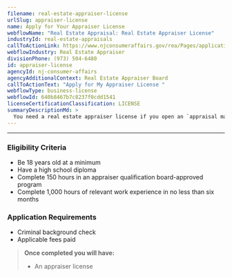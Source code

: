 ```yaml
---
filename: real-estate-appraiser-license
urlSlug: appraiser-license
name: Apply for Your Appraiser License
webflowName: "Real Estate Appraisal: Real Estate Appraiser License"
industryId: real-estate-appraisals
callToActionLink: https://www.njconsumeraffairs.gov/rea/Pages/applications.aspx
webflowIndustry: Real Estate Appraiser
divisionPhone: (973) 504-6480
id: appraiser-license
agencyId: nj-consumer-affairs
agencyAdditionalContext: Real Estate Appraiser Board
callToActionText: "Apply for My Appraiser License "
webflowType: business-license
webflowId: 640b8467b7c8237f0cdd1541
licenseCertificationClassification: LICENSE
summaryDescriptionMd: >
  You need a real estate appraiser license if you open an `appraisal management company|appraisal-management-company` and plan to appraise real estate that includes either: A) non-complex one to four residential units having a transaction value less than $1 million, or B) complex one to four residential units (such as those with atypical ownership or market conditions) having a transaction value less than $250,000.
---
```


---

### Eligibility Criteria

- Be 18 years old at a minimum
- Have a high school diploma
- Complete 150 hours in an appraiser qualification board-approved program
- Complete 1,000 hours of relevant work experience in no less than six months

### Application Requirements

- Criminal background check
- Applicable fees paid

> **Once completed you will have:**
>
> - An appraiser license
